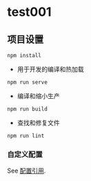 # test001

## 项目设置
```
npm install
```

- 用于开发的编译和热加载

```
npm run serve
```

- 编译和缩小生产

```
npm run build
```

- 查找和修复文件

```
npm run lint
```

### 自定义配置
See [配置引用](https://cli.vuejs.org/zh/config/#%E5%85%A8%E5%B1%80-cli-%E9%85%8D%E7%BD%AE).



